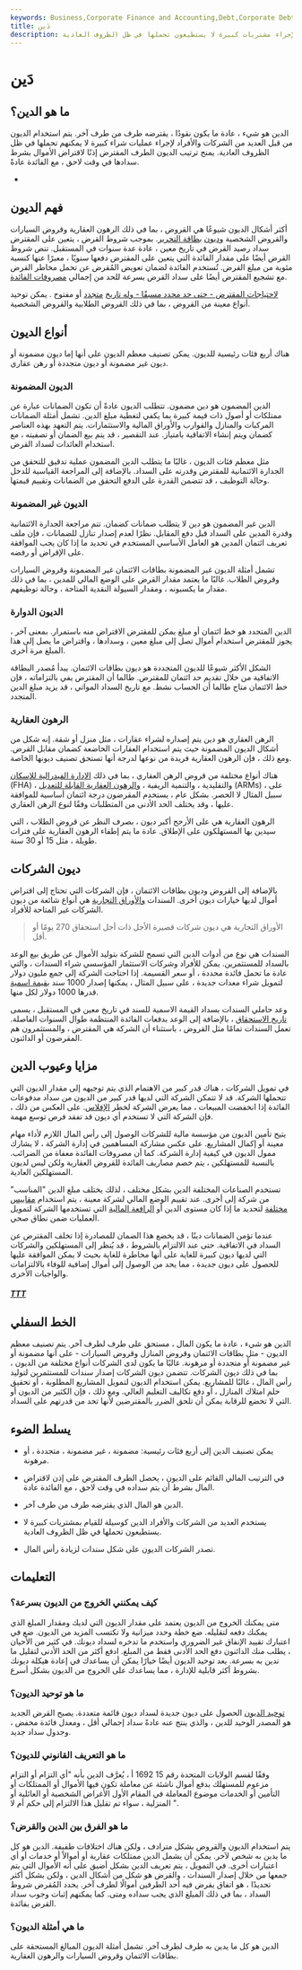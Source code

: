 ```yaml
---
keywords: Business,Corporate Finance and Accounting,Debt,Corporate Debt
title: دَين
description: الدين هو مبلغ من المال يقترضه طرف من طرف آخر ، غالبًا لإجراء مشتريات كبيرة لا يستطيعون تحملها في ظل الظروف العادية.
---
```


# دَين
## ما هو الدين؟

الدين هو شيء ، عادة ما يكون نقودًا ، يقترضه طرف من طرف آخر. يتم استخدام الديون من قبل العديد من الشركات والأفراد لإجراء عمليات شراء كبيرة لا يمكنهم تحملها في ظل الظروف العادية. يمنح ترتيب الديون الطرف المقترض إذنًا لاقتراض الأموال بشرط سدادها في وقت لاحق ، مع الفائدة عادةً.

*

## فهم الديون

أكثر أشكال الديون شيوعًا هي القروض ، بما في ذلك الرهون العقارية وقروض السيارات والقروض الشخصية [وديون](/credit-card-debt) [بطاقة التحرير](/credit-card-debt). بموجب شروط القرض ، يتعين على المقترض سداد رصيد القرض في تاريخ معين ، عادة عدة سنوات في المستقبل. تنص شروط القرض أيضًا على مقدار الفائدة التي يتعين على المقترض دفعها سنويًا ، معبرًا عنها كنسبة مئوية من مبلغ القرض. تُستخدم الفائدة لضمان تعويض المُقرض عن تحمل مخاطر القرض مع تشجيع المقترض أيضًا على سداد القرض بسرعة للحد من إجمالي [مصروفات الفائدة](/interestexpense).

[لاحتياجات المقترض - حتى حد محدد مسبقًا - وله تاريخ](/repayment) [متجدد](/repayment) أو مفتوح . يمكن توحيد أنواع معينة من القروض ، بما في ذلك القروض الطلابية والقروض الشخصية.

## أنواع الديون

هناك أربع فئات رئيسية للديون. يمكن تصنيف معظم الديون على أنها إما ديون مضمونة أو ديون غير مضمونة أو ديون متجددة أو رهن عقاري.

### الديون المضمونة

الدين المضمون هو دين مضمون. تتطلب الديون عادةً أن تكون الضمانات عبارة عن ممتلكات أو أصول ذات قيمة كبيرة بما يكفي لتغطية مبلغ الدين. تشمل أمثلة الضمانات المركبات والمنازل والقوارب والأوراق المالية والاستثمارات. يتم التعهد بهذه العناصر كضمان ويتم إنشاء الاتفاقية بامتياز. عند التقصير ، قد يتم بيع الضمان أو تصفيته ، مع استخدام العائدات لسداد القرض.

مثل معظم فئات الديون ، غالبًا ما يتطلب الدين المضمون عملية تدقيق للتحقق من الجدارة الائتمانية للمقترض وقدرته على السداد. بالإضافة إلى المراجعة القياسية للدخل وحالة التوظيف ، قد تتضمن القدرة على الدفع التحقق من الضمانات وتقييم قيمتها.

### الديون غير المضمونة

الدين غير المضمون هو دين لا يتطلب ضمانات كضمان. تتم مراجعة الجدارة الائتمانية وقدرة المدين على السداد قبل دفع المقابل. نظرًا لعدم إصدار تنازل للضمانات ، فإن ملف تعريف ائتمان المدين هو العامل الأساسي المستخدم في تحديد ما إذا كان يجب الموافقة على الإقراض أو رفضه.

تشمل أمثلة الديون غير المضمونة بطاقات الائتمان غير المضمونة وقروض السيارات وقروض الطلاب. غالبًا ما يعتمد مقدار القرض على الوضع المالي للمدين ، بما في ذلك مقدار ما يكسبونه ، ومقدار السيولة النقدية المتاحة ، وحالة توظيفهم.

### الديون الدوارة

الدين المتجدد هو خط ائتمان أو مبلغ يمكن للمقترض الاقتراض منه باستمرار. بمعنى آخر ، يجوز للمقترض استخدام أموال تصل إلى مبلغ معين ، وسدادها ، واقتراض ما يصل إلى هذا المبلغ مرة أخرى.

الشكل الأكثر شيوعًا للديون المتجددة هو ديون بطاقات الائتمان. يبدأ مُصدر البطاقة الاتفاقية من خلال تقديم حد ائتمان للمقترض. طالما أن المقترض يفي بالتزاماته ، فإن خط الائتمان متاح طالما أن الحساب نشط. مع تاريخ السداد المواتي ، قد يزيد مبلغ الدين المتجدد.

### الرهون العقارية

الرهن العقاري هو دين يتم إصداره لشراء عقارات ، مثل منزل أو شقة. إنه شكل من أشكال الديون المضمونة حيث يتم استخدام العقارات الخاضعة كضمان مقابل القرض. ومع ذلك ، فإن الرهون العقارية فريدة من نوعها لدرجة أنها تستحق تصنيف ديونها الخاصة.

هناك أنواع مختلفة من قروض الرهن العقاري ، بما في ذلك [الإدارة الفيدرالية للإسكان](/fhaloan) (FHA) ، والتقليدية ، والتنمية الريفية ، [والرهون العقارية القابلة للتعديل](/arm) (ARMs) ، على سبيل المثال لا الحصر. بشكل عام ، يستخدم المقرضون درجة ائتمان أساسية للموافقة عليها ، وقد يختلف الحد الأدنى من المتطلبات وفقًا لنوع الرهن العقاري.

الرهون العقارية هي على الأرجح أكبر ديون ، بصرف النظر عن قروض الطلاب ، التي سيدين بها المستهلكون على الإطلاق. عادة ما يتم إطفاء الرهون العقارية على فترات طويلة ، مثل 15 أو 30 سنة.

## ديون الشركات

بالإضافة إلى القروض وديون بطاقات الائتمان ، فإن الشركات التي تحتاج إلى اقتراض أموال لديها خيارات ديون أخرى. السندات [والأوراق التجارية](/commercialpaper) هي أنواع شائعة من ديون الشركات غير المتاحة للأفراد.

> الأوراق التجارية هي ديون شركات قصيرة الأجل ذات أجل استحقاق 270 يومًا أو أقل.

>

السندات هي نوع من أدوات الدين التي تسمح للشركة بتوليد الأموال عن طريق بيع الوعد بالسداد للمستثمرين. يمكن للأفراد وشركات الاستثمار المؤسسي شراء السندات ، والتي عادة ما تحمل فائدة محددة ، أو سعر القسيمة. إذا احتاجت الشركة إلى جمع مليون دولار لتمويل شراء معدات جديدة ، على سبيل المثال ، يمكنها إصدار 1000 سند [بقيمة اسمية](/facevalue) قدرها 1000 دولار لكل منها.

وعد حاملي السندات بسداد القيمة الاسمية للسند في تاريخ معين في المستقبل ، يسمى [تاريخ الاستحقاق](/maturitydate) ، بالإضافة إلى الوعد بدفعات الفائدة المنتظمة طوال السنوات الفاصلة. تعمل السندات تمامًا مثل القروض ، باستثناء أن الشركة هي المقترض ، والمستثمرون هم المقرضون أو الدائنون.

## مزايا وعيوب الدين

في تمويل الشركات ، هناك قدر كبير من الاهتمام الذي يتم توجيهه إلى مقدار الديون التي تتحملها الشركة. قد لا تتمكن الشركة التي لديها قدر كبير من الديون من سداد مدفوعات الفائدة إذا انخفضت المبيعات ، مما يعرض الشركة لخطر [الإفلاس](/bankruptcy). على العكس من ذلك ، فإن الشركة التي لا تستخدم أي ديون قد تفقد فرص توسع مهمة.

يتيح تأمين الديون من مؤسسة مالية للشركات الوصول إلى رأس المال اللازم لأداء مهام معينة أو إكمال المشاريع. على عكس مشاركة المساهمين في إدارة الشركة ، لا يشارك ممول الديون في كيفية إدارة الشركة. كما أن مصروفات الفائدة معفاة من الضرائب. بالنسبة للمستهلكين ، يتم خصم مصاريف الفائدة للقروض العقارية ولكن ليس لديون المستهلكين العادية.

تستخدم الصناعات المختلفة الدين بشكل مختلف ، لذلك يختلف مبلغ الدين "المناسب" من شركة إلى أخرى. عند تقييم الوضع المالي لشركة معينة ، يتم استخدام [مقاييس مختلفة](/metrics) لتحديد ما إذا كان مستوى الدين أو [الرافعة المالية](/leverage) التي تستخدمها الشركة لتمويل العمليات ضمن نطاق صحي.

عندما تؤمن الضمانات دينًا ، قد يخضع هذا الضمان للمصادرة إذا تخلف المقترض عن السداد في الاتفاقية. حتى عند الالتزام بالشروط ، قد يُنظر إلى المستهلكين والشركات التي لديها ديون كبيرة للغاية على أنها مخاطرة للغاية بحيث لا يمكن الموافقة عليها للحصول على ديون جديدة ، مما يحد من الوصول إلى أموال إضافية للوفاء بالالتزامات والواجبات الأخرى.

<h5> <a href=""> TTT </a> </h5>

## الخط السفلي

الدين هو شيء ، عادة ما يكون المال ، مستحق على طرف لطرف آخر. يتم تصنيف معظم الديون - مثل بطاقات الائتمان وقروض المنازل وقروض السيارات - على أنها مضمونة أو غير مضمونة أو متجددة أو مرهونة. غالبًا ما يكون لدى الشركات أنواع مختلفة من الديون ، بما في ذلك ديون الشركات. تتضمن ديون الشركات إصدار سندات للمستثمرين لتوليد رأس المال ، غالبًا للمشاريع. يمكن استخدام الديون لتمويل المشاريع المطلوبة ، أو تحقيق حلم امتلاك المنازل ، أو دفع تكاليف التعليم العالي. ومع ذلك ، فإن الكثير من الديون أو التي لا تخضع للرقابة يمكن أن تلحق الضرر بالمقترضين لأنها تحد من قدرتهم على السداد.

## يسلط الضوء

- يمكن تصنيف الدين إلى أربع فئات رئيسية: مضمونة ، غير مضمونة ، متجددة ، أو مرهونة.

- في الترتيب المالي القائم على الديون ، يحصل الطرف المقترض على إذن لاقتراض المال بشرط أن يتم سداده في وقت لاحق ، مع الفائدة عادة.

- الدين هو المال الذي يقترضه طرف من طرف آخر.

- يستخدم العديد من الشركات والأفراد الدين كوسيلة للقيام بمشتريات كبيرة لا يستطيعون تحملها في ظل الظروف العادية.

- تصدر الشركات الديون على شكل سندات لزيادة رأس المال.

## التعليمات

### كيف يمكنني الخروج من الديون بسرعة؟

متى يمكنك الخروج من الديون يعتمد على مقدار الديون التي لديك ومقدار المبلغ الذي يمكنك دفعه لتقليله. ضع خطة وحدد ميزانية ولا تكتسب المزيد من الديون. ضع في اعتبارك تقييد الإنفاق غير الضروري واستخدم ما تدخره لسداد ديونك. في كثير من الأحيان ، يطلب منك الدائنون دفع الحد الأدنى فقط من المبلغ. ادفع أكثر من الحد الأدنى لتقليل ما تدين به بسرعة. يعد توحيد الديون أيضًا خيارًا يمكن أن يساعدك في إعادة هيكلة ديونك بشروط أكثر قابلية للإدارة ، مما يساعدك على الخروج من الديون بشكل أسرع.

### ما هو توحيد الديون؟

[توحيد الديون](/debtconsolidation) الحصول على ديون جديدة لسداد ديون قائمة متعددة. يصبح القرض الجديد هو المصدر الوحيد للدين ، والذي ينتج عنه عادةً سداد إجمالي أقل ، ومعدل فائدة مخفض ، وجدول سداد جديد.

### ما هو التعريف القانوني للديون؟

وفقًا لقسم الولايات المتحدة رقم 15 1692 أ ، يُعرَّف الدين بأنه "أي التزام أو التزام مزعوم للمستهلك بدفع أموال ناشئة عن معاملة تكون فيها الأموال أو الممتلكات أو التأمين أو الخدمات موضوع المعاملة في المقام الأول الأغراض الشخصية أو العائلية أو المنزلية ، سواء تم تقليل هذا الالتزام إلى حكم أم لا ".

### ما هو الفرق بين الدين والقرض؟

يتم استخدام الديون والقروض بشكل مترادف ، ولكن هناك اختلافات طفيفة. الدين هو كل ما يدين به شخص لآخر. يمكن أن يشمل الدين ممتلكات عقارية أو أموالاً أو خدمات أو أي اعتبارات أخرى. في التمويل ، يتم تعريف الدين بشكل أضيق على أنه الأموال التي يتم جمعها من خلال إصدار السندات ، والقرض هو شكل من أشكال الدين ، ولكن بشكل أكثر تحديدًا ، هو اتفاق يقرض فيه أحد الطرفين أموالًا لطرف آخر. يحدد المُقرض شروط السداد ، بما في ذلك المبلغ الذي يجب سداده ومتى. كما يمكنهم إثبات وجوب سداد القرض بفائدة.

### ما هي أمثلة الديون؟

الدين هو كل ما يدين به طرف لطرف آخر. تشمل أمثلة الديون المبالغ المستحقة على بطاقات الائتمان وقروض السيارات والرهون العقارية.

